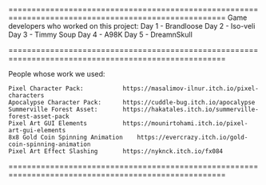 
=====================================================================================================
Game developers who worked on this project:
	Day 1 - Brandloose
	Day 2 - Iso-veli
	Day 3 - Timmy Soup
	Day 4 - A98K
	Day 5 - DreamnSkull

=====================================================================================================

People whose work we used:


	Pixel Character Pack: 			https://masalimov-ilnur.itch.io/pixel-characters
	Apocalypse Character Pack: 		https://cuddle-bug.itch.io/apocalypse
	Summerville Forest Asset: 		https://hakatales.itch.io/summerville-forest-asset-pack
	Pixel Art GUI Elements 			https://mounirtohami.itch.io/pixel-art-gui-elements
	8x8 Gold Coin Spinning Animation	https://evercrazy.itch.io/gold-coin-spinning-animation
	Pixel Art Effect Slashing		https://nyknck.itch.io/fx084

=====================================================================================================
